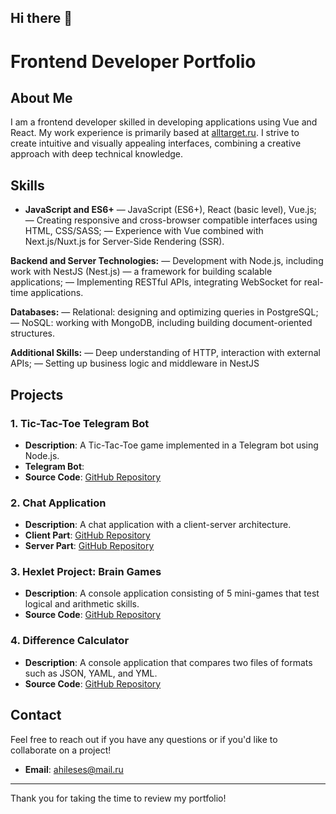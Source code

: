 ## Hi there 👋

# Frontend Developer Portfolio

## About Me
I am a frontend developer skilled in developing applications using Vue and React. My work experience is primarily based at [alltarget.ru](https://alltarget.ru). I strive to create intuitive and visually appealing interfaces, combining a creative approach with deep technical knowledge.

## Skills
- **JavaScript and ES6+**
— JavaScript (ES6+), React (basic level), Vue.js;
— Creating responsive and cross-browser compatible interfaces using HTML, CSS/SASS;
— Experience with Vue combined with Next.js/Nuxt.js for Server-Side Rendering (SSR).

**Backend and Server Technologies:**
— Development with Node.js, including work with NestJS (Nest.js) — a framework for building scalable applications;
— Implementing RESTful APIs, integrating WebSocket for real-time applications.

**Databases:**
— Relational: designing and optimizing queries in PostgreSQL;
— NoSQL: working with MongoDB, including building document-oriented structures.

**Additional Skills:**
— Deep understanding of HTTP, interaction with external APIs;
— Setting up business logic and middleware in NestJS

## Projects
### 1. Tic-Tac-Toe Telegram Bot
- **Description**: A Tic-Tac-Toe game implemented in a Telegram bot using Node.js.
- **Telegram Bot**:
- **Source Code**: [GitHub Repository](https://github.com/Tokimikichika/telegram-bot-tictactoe)

### 2. Chat Application
- **Description**: A chat application with a client-server architecture.
- **Client Part**: [GitHub Repository](https://github.com/Tokimikichika/chat-client)
- **Server Part**: [GitHub Repository](https://github.com/Tokimikichika/chat-server)

### 3. Hexlet Project: Brain Games
- **Description**: A console application consisting of 5 mini-games that test logical and arithmetic skills.
- **Source Code**: [GitHub Repository](https://github.com/Tokimikichika/frontend-project-lvl1)

### 4. Difference Calculator
- **Description**: A console application that compares two files of formats such as JSON, YAML, and YML.
- **Source Code**: [GitHub Repository](https://github.com/Tokimikichika/fullstack-javascript-project-46)

## Contact
Feel free to reach out if you have any questions or if you'd like to collaborate on a project!

- **Email**: [ahileses@mail.ru](mailto:ahileses@mail.ru)

---

Thank you for taking the time to review my portfolio!
